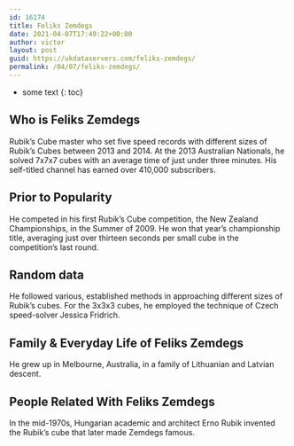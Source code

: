 ```yaml
---
id: 16174
title: Feliks Zemdegs
date: 2021-04-07T17:49:22+00:00
author: victor
layout: post
guid: https://ukdataservers.com/feliks-zemdegs/
permalink: /04/07/feliks-zemdegs/
---
```


* some text
{: toc}


## Who is Feliks Zemdegs



Rubik&#8217;s Cube master who set five speed records with different sizes of Rubik&#8217;s Cubes between 2013 and 2014. At the 2013 Australian Nationals, he solved 7x7x7 cubes with an average time of just under three minutes. His self-titled channel has earned over 410,000 subscribers. 

                
                
                
## Prior to Popularity



He competed in his first Rubik&#8217;s Cube competition, the New Zealand Championships, in the Summer of 2009. He won that year&#8217;s championship title, averaging just over thirteen seconds per small cube in the competition&#8217;s last round.

                
                
                
## Random data



He followed various, established methods in approaching different sizes of Rubik&#8217;s cubes. For the 3x3x3 cubes, he employed the technique of Czech speed-solver Jessica Fridrich.

                
                
                
## Family & Everyday Life of Feliks Zemdegs



He grew up in Melbourne, Australia, in a family of Lithuanian and Latvian descent.

                
                
                
## People Related With Feliks Zemdegs



In the mid-1970s, Hungarian academic and architect Erno Rubik invented the Rubik&#8217;s cube that later made Zemdegs famous.

                
              
            
          
          
          